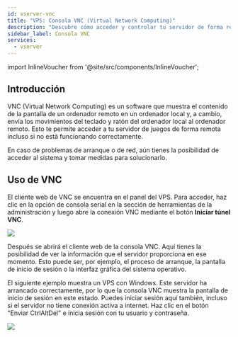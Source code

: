 ```yaml
---
id: vserver-vnc
title: "VPS: Consola VNC (Virtual Network Computing)"
description: "Descubre cómo acceder y controlar tu servidor de forma remota incluso durante el arranque o problemas de red para una gestión sin interrupciones → Aprende más ahora"
sidebar_label: Consola VNC
services:
  - vserver
---
```


import InlineVoucher from '@site/src/components/InlineVoucher';

## Introducción

VNC (Virtual Network Computing) es un software que muestra el contenido de la pantalla de un ordenador remoto en un ordenador local y, a cambio, envía los movimientos del teclado y ratón del ordenador local al ordenador remoto. Esto te permite acceder a tu servidor de juegos de forma remota incluso si no está funcionando correctamente.

En caso de problemas de arranque o de red, aún tienes la posibilidad de acceder al sistema y tomar medidas para solucionarlo.

<InlineVoucher />


## Uso de VNC
El cliente web de VNC se encuentra en el panel del VPS. Para acceder, haz clic en la opción de consola serial en la sección de herramientas de la administración y luego abre la conexión VNC mediante el botón **Iniciar túnel VNC**.

![](https://screensaver01.zap-hosting.com/index.php/s/AgSL8QcynHSfXFA/preview)



Después se abrirá el cliente web de la consola VNC. Aquí tienes la posibilidad de ver la información que el servidor proporciona en ese momento. Esto puede ser, por ejemplo, el proceso de arranque, la pantalla de inicio de sesión o la interfaz gráfica del sistema operativo.

El siguiente ejemplo muestra un VPS con Windows. Este servidor ha arrancado correctamente, por lo que la consola VNC muestra la pantalla de inicio de sesión en este estado. Puedes iniciar sesión aquí también, incluso si el servidor no tiene conexión activa a internet. Haz clic en el botón "Enviar CtrlAltDel" e inicia sesión con tu usuario y contraseña.



![](https://screensaver01.zap-hosting.com/index.php/s/XTFS35AJBJaS86r/preview)

<InlineVoucher />